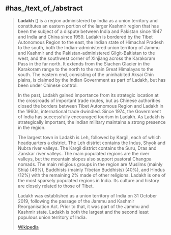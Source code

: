 
## #has_/text_of_/abstract 

> **Ladakh** () is a region administered by India as a union territory and constitutes an eastern portion of the larger Kashmir region that has been the subject of a dispute between India and Pakistan since 1947 and India and China since 1959. Ladakh is bordered by the Tibet Autonomous Region to the east, the Indian state of Himachal Pradesh to the south, both the Indian-administered union territory of Jammu and Kashmir and the Pakistan-administered Gilgit-Baltistan to the west, and the southwest corner of Xinjiang across the Karakoram Pass in the far north. It extends from the Siachen Glacier in the Karakoram range to the north to the main Great Himalayas to the south. The eastern end, consisting of the uninhabited Aksai Chin plains, is claimed by the Indian Government as part of Ladakh, but has been under Chinese control.
>
> In the past, Ladakh gained importance from its strategic location at the crossroads of important trade routes, but as Chinese authorities closed the borders between Tibet Autonomous Region and Ladakh in the 1960s, international trade dwindled. Since 1974, the Government of India has successfully encouraged tourism in Ladakh. As Ladakh is strategically important, the Indian military maintains a strong presence in the region.
>
> The largest town in Ladakh is Leh, followed by Kargil, each of which headquarters a district. The Leh district contains the Indus, Shyok and Nubra river valleys. The Kargil district contains the Suru, Dras and Zanskar river valleys. The main populated regions are the river valleys, but the mountain slopes also support pastoral Changpa nomads. The main religious groups in the region are Muslims (mainly Shia) (46%), Buddhists (mainly Tibetan Buddhists) (40%), and Hindus (12%) with the remaining 2% made of other religions. Ladakh is one of the most sparsely populated regions in India. Its culture and history are closely related to those of Tibet.
>
> Ladakh was established as a union territory of India on 31 October 2019, following the passage of the Jammu and Kashmir Reorganisation Act. Prior to that, it was part of the Jammu and Kashmir state. Ladakh is both the largest and the second least populous union territory of India.
>
> [Wikipedia](https://en.wikipedia.org/wiki/Ladakh) 



